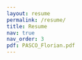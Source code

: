 ```yaml
---
layout: resume
permalink: /resume/
title: Resume
nav: true
nav_order: 3
pdf: PASCO_Florian.pdf
---
```

